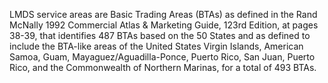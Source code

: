 LMDS service areas are Basic Trading Areas (BTAs) as defined in the Rand McNally 1992 Commercial Atlas & Marketing Guide, 123rd Edition, at pages 38-39, that identifies 487 BTAs based on the 50 States and as defined to include the BTA-like areas of the United States Virgin Islands, American Samoa, Guam, Mayaguez/Aguadilla-Ponce, Puerto Rico, San Juan, Puerto Rico, and the Commonwealth of Northern Marinas, for a total of 493 BTAs.

